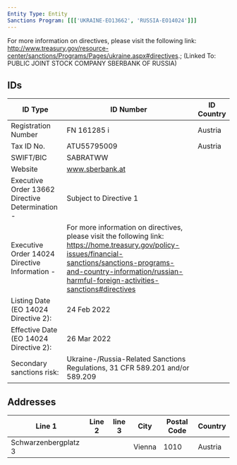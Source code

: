 ```yaml
---
Entity Type: Entity
Sanctions Program: [[['UKRAINE-EO13662', 'RUSSIA-EO14024']]]
---
```

For more information on directives, please visit the following link: http://www.treasury.gov/resource-center/sanctions/Programs/Pages/ukraine.aspx#directives.; (Linked To: PUBLIC JOINT STOCK COMPANY SBERBANK OF RUSSIA)

## IDs
| ID Type | ID Number | ID Country |
|---------|-----------|------------|
| Registration Number | FN 161285 i | Austria |
| Tax ID No. | ATU55795009 | Austria |
| SWIFT/BIC | SABRATWW |  |
| Website | www.sberbank.at |  |
| Executive Order 13662 Directive Determination - | Subject to Directive 1 |  |
| Executive Order 14024 Directive Information - | For more information on directives, please visit the following link: https://home.treasury.gov/policy-issues/financial-sanctions/sanctions-programs-and-country-information/russian-harmful-foreign-activities-sanctions#directives |  |
| Listing Date (EO 14024 Directive 2): | 24 Feb 2022 |  |
| Effective Date (EO 14024 Directive 2): | 26 Mar 2022 |  |
| Secondary sanctions risk: | Ukraine-/Russia-Related Sanctions Regulations, 31 CFR 589.201 and/or 589.209 |  |


## Addresses
| Line 1 | Line 2 | line 3 | City | Postal Code| Country | 
|--------|--------|--------|------|------------|---------|
| Schwarzenbergplatz 3 |  |  | Vienna | 1010 | Austria |


